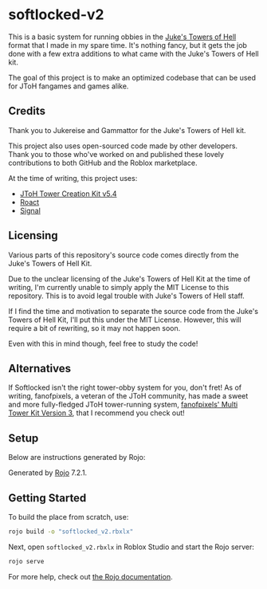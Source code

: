 # softlocked-v2

This is a basic system for running obbies in the [Juke's Towers of Hell](https://www.roblox.com/games/8562822414/Jukes-Towers-of-Hell) format that I made in my spare time.
It's nothing fancy, but it gets the job done with a few extra additions to what came with the Juke's Towers of Hell kit.

The goal of this project is to make an optimized codebase that can be used for JToH fangames and games alike.

## Credits
Thank you to Jukereise and Gammattor for the Juke's Towers of Hell kit.

This project also uses open-sourced code made by other developers. Thank you to those who've worked on and published these lovely contributions to both GitHub and the Roblox marketplace.

At the time of writing, this project uses:
- [JToH Tower Creation Kit v5.4](https://www.roblox.com/library/5732647165/JToH-Tower-Creation-Kit-v5-4)
- [Roact](https://www.github.com/roblox/roact)
- [Signal](https://github.com/Quenty/NevermoreEngine/blob/9f9f8e3f0d50f73392271011aa3a37f137ae03fb/src/signal/src/Shared/Signal.lua)

## Licensing
Various parts of this repository's source code comes directly from the Juke's Towers of Hell Kit.

Due to the unclear licensing of the Juke's Towers of Hell Kit at the time of writing, I'm currently unable to simply apply the MIT License to this repository. This is to avoid legal trouble with Juke's Towers of Hell staff.

If I find the time and motivation to separate the source code from the Juke's Towers of Hell Kit, I'll put this under the MIT License. However, this will require a bit of rewriting, so it may not happen soon.

Even with this in mind though, feel free to study the code!

## Alternatives
If Softlocked isn't the right tower-obby system for you, don't fret! As of writing, fanofpixels, a veteran of the JToH community, has made a sweet and more fully-fledged JToH tower-running system, [fanofpixels' Multi Tower Kit Version 3](https://www.roblox.com/games/6288980926/fanofpixels-Multi-Tower-Kit-V3-Template-Place), that I recommend you check out!

## Setup
Below are instructions generated by Rojo:

Generated by [Rojo](https://github.com/rojo-rbx/rojo) 7.2.1.

## Getting Started
To build the place from scratch, use:

```bash
rojo build -o "softlocked_v2.rbxlx"
```

Next, open `softlocked_v2.rbxlx` in Roblox Studio and start the Rojo server:

```bash
rojo serve
```

For more help, check out [the Rojo documentation](https://rojo.space/docs).
